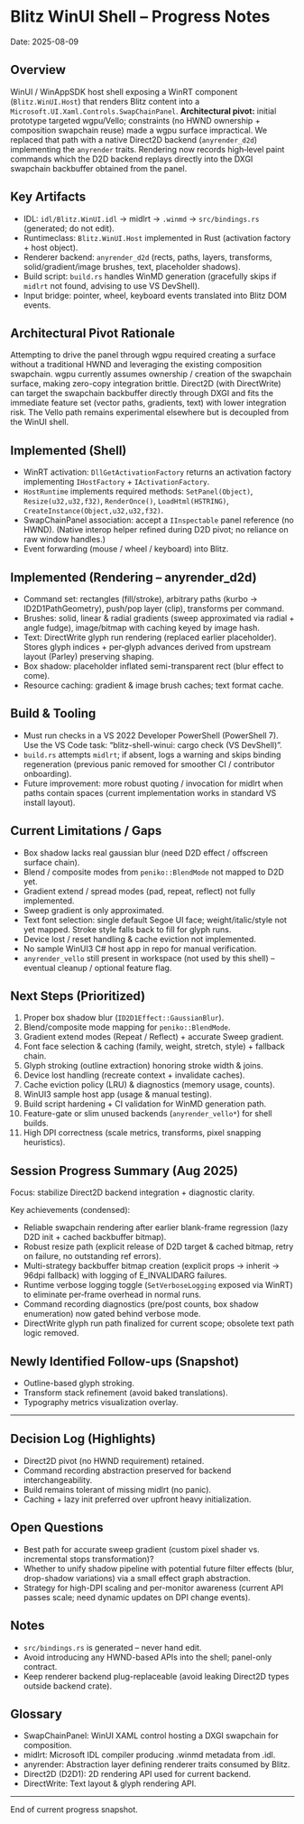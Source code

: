 # Blitz WinUI Shell – Progress Notes

Date: 2025-08-09

## Overview
WinUI / WinAppSDK host shell exposing a WinRT component (`Blitz.WinUI.Host`) that renders Blitz content into a `Microsoft.UI.Xaml.Controls.SwapChainPanel`. **Architectural pivot:** initial prototype targeted wgpu/Vello; constraints (no HWND ownership + composition swapchain reuse) made a wgpu surface impractical. We replaced that path with a native Direct2D backend (`anyrender_d2d`) implementing the `anyrender` traits. Rendering now records high‑level paint commands which the D2D backend replays directly into the DXGI swapchain backbuffer obtained from the panel.

## Key Artifacts
- IDL: `idl/Blitz.WinUI.idl` → midlrt → `.winmd` → `src/bindings.rs` (generated; do not edit).
- Runtimeclass: `Blitz.WinUI.Host` implemented in Rust (activation factory + host object).
- Renderer backend: `anyrender_d2d` (rects, paths, layers, transforms, solid/gradient/image brushes, text, placeholder shadows).
- Build script: `build.rs` handles WinMD generation (gracefully skips if `midlrt` not found, advising to use VS DevShell).
- Input bridge: pointer, wheel, keyboard events translated into Blitz DOM events.

## Architectural Pivot Rationale
Attempting to drive the panel through wgpu required creating a surface without a traditional HWND and leveraging the existing composition swapchain. wgpu currently assumes ownership / creation of the swapchain surface, making zero-copy integration brittle. Direct2D (with DirectWrite) can target the swapchain backbuffer directly through DXGI and fits the immediate feature set (vector paths, gradients, text) with lower integration risk. The Vello path remains experimental elsewhere but is decoupled from the WinUI shell.

## Implemented (Shell)
- WinRT activation: `DllGetActivationFactory` returns an activation factory implementing `IHostFactory` + `IActivationFactory`.
- `HostRuntime` implements required methods: `SetPanel(Object)`, `Resize(u32,u32,f32)`, `RenderOnce()`, `LoadHtml(HSTRING)`, `CreateInstance(Object,u32,u32,f32)`.
- SwapChainPanel association: accept a `IInspectable` panel reference (no HWND). (Native interop helper refined during D2D pivot; no reliance on raw window handles.)
- Event forwarding (mouse / wheel / keyboard) into Blitz.

## Implemented (Rendering – anyrender_d2d)
- Command set: rectangles (fill/stroke), arbitrary paths (kurbo → ID2D1PathGeometry), push/pop layer (clip), transforms per command.
- Brushes: solid, linear & radial gradients (sweep approximated via radial + angle fudge), image/bitmap with caching keyed by image hash.
- Text: DirectWrite glyph run rendering (replaced earlier placeholder). Stores glyph indices + per‑glyph advances derived from upstream layout (Parley) preserving shaping.
- Box shadow: placeholder inflated semi-transparent rect (blur effect to come).
- Resource caching: gradient & image brush caches; text format cache.

## Build & Tooling
- Must run checks in a VS 2022 Developer PowerShell (PowerShell 7). Use the VS Code task: “blitz-shell-winui: cargo check (VS DevShell)”.
- `build.rs` attempts `midlrt`; if absent, logs a warning and skips binding regeneration (previous panic removed for smoother CI / contributor onboarding).
- Future improvement: more robust quoting / invocation for midlrt when paths contain spaces (current implementation works in standard VS install layout).

## Current Limitations / Gaps
- Box shadow lacks real gaussian blur (need D2D effect / offscreen surface chain).
- Blend / composite modes from `peniko::BlendMode` not mapped to D2D yet.
- Gradient extend / spread modes (pad, repeat, reflect) not fully implemented.
- Sweep gradient is only approximated.
- Text font selection: single default Segoe UI face; weight/italic/style not yet mapped. Stroke style falls back to fill for glyph runs.
- Device lost / reset handling & cache eviction not implemented.
- No sample WinUI3 C# host app in repo for manual verification.
- `anyrender_vello` still present in workspace (not used by this shell) – eventual cleanup / optional feature flag.

## Next Steps (Prioritized)
1. Proper box shadow blur (`ID2D1Effect::GaussianBlur`).
2. Blend/composite mode mapping for `peniko::BlendMode`.
3. Gradient extend modes (Repeat / Reflect) + accurate Sweep gradient.
4. Font face selection & caching (family, weight, stretch, style) + fallback chain.
5. Glyph stroking (outline extraction) honoring stroke width & joins.
6. Device lost handling (recreate context + invalidate caches).
7. Cache eviction policy (LRU) & diagnostics (memory usage, counts).
8. WinUI3 sample host app (usage & manual testing).
9. Build script hardening + CI validation for WinMD generation path.
10. Feature-gate or slim unused backends (`anyrender_vello*`) for shell builds.
11. High DPI correctness (scale metrics, transforms, pixel snapping heuristics).

## Session Progress Summary (Aug 2025)

Focus: stabilize Direct2D backend integration + diagnostic clarity.

Key achievements (condensed):
- Reliable swapchain rendering after earlier blank-frame regression (lazy D2D init + cached backbuffer bitmap).
- Robust resize path (explicit release of D2D target & cached bitmap, retry on failure, no outstanding ref errors).
- Multi-strategy backbuffer bitmap creation (explicit props → inherit → 96dpi fallback) with logging of E_INVALIDARG failures.
- Runtime verbose logging toggle (`SetVerboseLogging` exposed via WinRT) to eliminate per‑frame overhead in normal runs.
- Command recording diagnostics (pre/post counts, box shadow enumeration) now gated behind verbose mode.
- DirectWrite glyph run path finalized for current scope; obsolete text path logic removed.

## Newly Identified Follow-ups (Snapshot)
- Outline-based glyph stroking.
- Transform stack refinement (avoid baked translations).
- Typography metrics visualization overlay.

---

## Decision Log (Highlights)
- Direct2D pivot (no HWND requirement) retained.
- Command recording abstraction preserved for backend interchangeability.
- Build remains tolerant of missing midlrt (no panic).
- Caching + lazy init preferred over upfront heavy initialization.

## Open Questions
- Best path for accurate sweep gradient (custom pixel shader vs. incremental stops transformation)?
- Whether to unify shadow pipeline with potential future filter effects (blur, drop-shadow variations) via a small effect graph abstraction.
- Strategy for high-DPI scaling and per-monitor awareness (current API passes scale; need dynamic updates on DPI change events).

## Notes
- `src/bindings.rs` is generated – never hand edit.
- Avoid introducing any HWND-based APIs into the shell; panel-only contract.
- Keep renderer backend plug-replaceable (avoid leaking Direct2D types outside backend crate).

## Glossary
- SwapChainPanel: WinUI XAML control hosting a DXGI swapchain for composition.
- midlrt: Microsoft IDL compiler producing .winmd metadata from .idl.
- anyrender: Abstraction layer defining renderer traits consumed by Blitz.
- Direct2D (D2D1): 2D rendering API used for current backend.
- DirectWrite: Text layout & glyph rendering API.

---
End of current progress snapshot.
